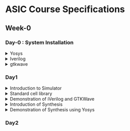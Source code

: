 # ASIC Course Specifications
## Week-0

### Day-0 : System Installation

<details>
<summary> Yosys</summary>
<br />
    
To install Yosys, follow the below steps:
    
```bash
    git clone https://github.com/YosysHQ/yosys.git
```

```bash
cd yosys-master 
```

```bash
sudo apt install make
```

```bash
sudo apt-get install build-essential clang bison flex \
    libreadline-dev gawk tcl-dev libffi-dev git \
    graphviz xdot pkg-config python3 libboost-system-dev \
    libboost-python-dev libboost-filesystem-dev zlib1g-dev
```

```bash
make config-gcc
```

```bash
make
```

```bash
sudo make install
```

![yosys_installation](https://github.com/Y09mogal/IMT2020537_YashMogal_ASIC_Course/assets/79003694/6d6ac295-19b3-4b7b-af45-4e4e6e8a90f3)

</details>

<details>
<summary> Iverilog </summary>
<br />

To install iVerilog :
```bash
sudo apt-get install iverilog
```
![iverilog_installation](https://github.com/Y09mogal/IMT2020537_YashMogal_ASIC_Course/assets/79003694/bdb0271c-1280-4da5-a5da-49e631be767c)

</details>

<details>
<summary> gtkwave </summary>
<br />
    
To install gtkwave, follow these steps:
```bash
sudo apt update
```
```bash
sudo apt install gtkwave
```
    
![gtkwave_installation](https://github.com/Y09mogal/IMT2020537_YashMogal_ASIC_Course/assets/79003694/1051e8dd-0bf9-4821-a511-ac1e41eaa930)

</details>

### Day1
<details>
    <summary> Introduction to Simulator </summary>
A simulator is a piece of software that allows you to test the functionality of a circuit design before it is implemented in hardware. This is done by mimicking the design's behavior in software using a Hardware Description Language (HDL) such as Verilog or VHDL. The Register Transfer Level (RTL) design is the Verilog code that implements the circuit, which is the 
behavioral representation of the specification in an HDL language. To ensure that the RTL design adheres to the specifications, a testbench is built in HDL and simulated with the open-source
simulator, Icarus Verilog. The testbench generates stimulus signals that are applied to the RTL design, and the simulator verifies that the output signals are valid. Changes in the 
    input signals are monitored by the simulator. The simulator re-evaluates the RTL design and updates the output signals when an input signal changes. The simulator saves changes to the input 
    and output signals in a Value Change Dump (VCD) file. This file is used to display the design's behavior over time in the form of waveforms. To open the VCD file and examine the design, a 
    tool called GTKWave is needed, which aids in debugging the design and checking its operation in compliance with the specification.

 **The Iverilog-based simulation flow is shown below:** <br />
![iverilog_based_simulation_flow](https://github.com/Y09mogal/IMT2020537_YashMogal_ASIC_Course/assets/79003694/2455c530-1f30-4912-9157-d5608a796d41)

**Steps to setup Labs Folder:** <br />

```bash
mkdir ASIC
cd ASIC
git clone https://github.com/kunalg123/vsdflow.git
git clone https://github.com/kunalg123/sky130RTLDesignAndSynthesisWorkshop.git
```
In order to view the folder structure of the lab and the contents of the directory, follow below commands:

```bash
cd ASIC/sky130RTLDesignAndSynthesisWorkshop/
ls -R
```
![Screenshot from 2023-08-15 10-36-24](https://github.com/Y09mogal/IMT2020537_YashMogal_ASIC_Course/assets/79003694/ab5a9c9d-75b4-429c-b4d8-375bf88979fa)

![Screenshot from 2023-08-15 10-36-45](https://github.com/Y09mogal/IMT2020537_YashMogal_ASIC_Course/assets/79003694/a7bfb69c-44ef-4909-b3ca-0b33bd1a2a21)

![Screenshot from 2023-08-15 10-36-52](https://github.com/Y09mogal/IMT2020537_YashMogal_ASIC_Course/assets/79003694/3301a05b-a515-49ca-ac39-61cd6c81f9bc)

All of the library files required for the lab, including the sky130 standard cell library, are located in the lib subdirectory. The Verilog models of the standard cells in the.lib file can be found in the verilog_model folder in /home/tyrionlanni/Desktop/ASIC/VLSI/sky130RTLDesignAndSynthesisWorkshop/my_lib. All of the lab experiment Verilog source files and testbench files required to simulate the designs are located in the verilog_files folder.


</details>

<details>
    <summary> Standard cell library </summary>
A standard cell library is a set of logic gates that are properly specified and appropriately characterized and can be utilized to construct a digital design. The Liberty format contains timing data for standard cells. The lib directory contains the library file sky130_fd_sc_hd__tt_025C_1v80.lib. Libraries in the SKY130 PDK are named using the following scheme:
<br />
    <Process_name><Library_Source_Abbreviation><Library_type_abbreviation>[_<Library_name>]
<br />
Where,
- sky130 - Process Technology of the PDK sky130
- fd - SkyWater Foundry
- sc - Digital standard cells
- hd - High density
- tt - Typical Timing
- 025C - 25 degree celsius Temperature
- 1v80 - 1.8V Supply Voltage


</details>

<details>
    <summary> Demonstration of iVerilog and GTKWave </summary>
    Follow the below command to change to directory that contains all the verilog files required for the lab exercise:

    ```bash
    cd /home/tyrionlanni/Desktop/ASIC/sky130RTLDesignAndSynthesisWorkshop/verilog_files
    ```
In lab-1, we were asked to simulate the RTL design of a good_mux and its testbench using the following command:

```bash
iverilog good_mux.v tb_good_mux.v 
```
The above command will build and compile both the design and testbench and upon successful compilation an executable file 'a.out' will be generated.
Next, a '.vcd' file will be dumped upon executing 'a.out' file which captures the changes in the output of the design in correspondence with the changing input. Further, the dumped 'tb_good_mux.vcd' is provided to GTKWave as input to observe the performance of the RTL design of 'good_mux_v' against its testbench in the form of the waveform.
Commands to execute to view the waveform :
```bash
./a.out
gtkwave tb_good_mux.vcd
```
![Screenshot from 2023-08-15 13-51-28](https://github.com/Y09mogal/IMT2020537_YashMogal_ASIC_Course/assets/79003694/d34519f4-bc55-4708-b853-53c6caeb4261)
    
</details>

<details>
<summary> Introduction of Synthesis </summary>
Following Simulation, Synthesis is required. We're doing this via a tool called Yosys, which will generate a netlist, which is a representation of the design in standard cells. For the synthesis process, commands such as read_verilog, read_liberty, and write_verilog are utilized. Following Synthesis, the netlist is also verified.
    
**Basic Synthesis flow:**
![systhesis_flow](https://github.com/Y09mogal/IMT2020537_YashMogal_ASIC_Course/assets/79003694/891acc4e-f60f-46c0-968f-fca1add2c164)

**Liberty(.lib):**
The .lib file functions as a repository of standard cells, which are fundamental building blocks for implementing various logic functions. These cells come in different versions, such as low-speed and high-speed variants. The existence of these various gate versions raises the question of why they are necessary.

The upper limit of a digital circuit's speed is determined by the combined delay along its logical path. To attain high circuit speed, especially for operations involving high-frequency clocks, minimizing the combinational delay (Tcomb) is essential. Operating at higher frequencies inherently results in superior performance. However, if only maximum performance is sought, faster cells might seem sufficient, prompting the query of why medium and slower cell alternatives are essential.

The inclusion of slower cells addresses hold-time concerns. In digital logic circuits, the load is typically in the form of capacitance. Swift charging and discharging of this capacitance result in minimal delays. Propagation delay, a central concept, denotes the time required for an alteration in a digital logic gate or circuit's input to bring about a corresponding change in its output. It spans from the start of the input transition to the completion of the output transition.

Larger capacitance values lead to slower driving, while smaller capacitance values enable quicker driving. Achieving rapid charging and discharging of capacitance necessitates a higher current sourcing capacity. However, this requirement leads to broader transistors, which in turn consume more area and power. On the contrary, narrower transistors occupy less space and consume lower power.

The speed of cells introduces a trade-off between rapid operation, area usage, and power consumption. Providing information to the synthesis tool regarding the selection of cells is vital. Excessive use of faster cells amplifies area and power demands, potentially resulting in hold time violations. Conversely, an overabundance of slower cells compromises performance. Optimal cell selection for the synthesizer is guided by constraints that dictate the appropriate set of cells to be used.

</details>

<details>
<summary> Demonstration of Synthesis using Yosys </summary>
In this lab exercise, we are supposed to synthesize a basic 2x1 mux which was simulated in iVerilog and GTKWave as done above.
First of all, change the current working directory to the directory containing the Verilog files using the following command :

```bash
cd /home/tyrionlanni/Desktop/ASIC/sky130RTLDesignAndSynthesisWorkshop/verilog_files
```

Next, launch the yosys by using the following code :

```bash
yosys
```

Then, read the liberty file by using the following command:

```bash
read_liberty -lib /home/tyrionlanni/Desktop/ASIC/sky130RTLDesignAndSynthesisWorkshop/lib/sky130_fd_sc_hd__tt_025C_1v80.lib 
```
    
Next, read the verilog design file using the following command:

```bash
read_verilog good_mux.v 
```


![Screenshot from 2023-08-15 15-21-10](https://github.com/Y09mogal/IMT2020537_YashMogal_ASIC_Course/assets/79003694/236ddfd4-9e44-4e33-becc-58bdcfa50301)
        
Then, using the following command synthesize the verilog file:    
 
```bash
synth -top good_mux
```

 ![Screenshot from 2023-08-15 15-22-54](https://github.com/Y09mogal/IMT2020537_YashMogal_ASIC_Course/assets/79003694/298ac461-ee07-45f4-a5ab-be8dcb7bde7f)

The synthesis output shows the number of wires used, the number of standard cells used, and the name of the standard cell.    

Next, a netlist needs to be generated using the following command:
```bash
abc -liberty /home/tyrionlanni/Desktop/ASIC/sky130RTLDesignAndSynthesisWorkshop/lib/sky130_fd_sc_hd__tt_025C_1v80.lib
```
![Screenshot from 2023-08-15 15-27-07](https://github.com/Y09mogal/IMT2020537_YashMogal_ASIC_Course/assets/79003694/94b7baa0-a033-476c-810c-0ee4c3d6d58c)

![Screenshot from 2023-08-15 15-27-34](https://github.com/Y09mogal/IMT2020537_YashMogal_ASIC_Course/assets/79003694/63829715-0841-4c2f-bfa9-d5fa16a403c4)


To view the netlist, use the following command:
```bash 
show
```

![Screenshot from 2023-08-15 15-36-36](https://github.com/Y09mogal/IMT2020537_YashMogal_ASIC_Course/assets/79003694/678c20eb-7134-4912-8e68-1d66ef466677)


The schematic above is a sky130 based 2:1 multiplexer standard cell with three inputs and one output.

The netlist and the write_verilog command is shown below:
```bash
write_verilog -noattr good_mux_netlist.v
```

![Screenshot from 2023-08-15 15-38-14](https://github.com/Y09mogal/IMT2020537_YashMogal_ASIC_Course/assets/79003694/0cd3558c-0629-42e8-b7c5-8480efcf00fc)

![Screenshot from 2023-08-15 15-39-55](https://github.com/Y09mogal/IMT2020537_YashMogal_ASIC_Course/assets/79003694/f0cdf9d3-068a-40f7-8800-9896a1ec33c0)


</details>

### Day2
